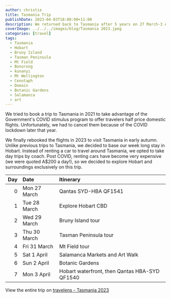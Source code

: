 ```yaml
---
author: christie
title: Tasmania Trip
publishDate: 2023-04-03T18:00:00+11:00
description: We returned back to Tasmania after 5 years on 27 March-3 April 2023 to discover what has changed since the COVID lockdown.
coverImage: ../../../images/blog/Tasmania 2023.jpeg
categories: [travel]
tags:
  - Tasmania
  - Hobart
  - Bruny Island
  - Tasman Peninsula
  - Mt Field
  - Bonorong
  - kunanyi
  - Mt Wellington
  - Cenotaph
  - Domain
  - Botanic Gardens
  - Salamanca
  - art
---
```

We tried to book a trip to Tasmania in 2021 to take advantage of the Government's COVID stimulus program to offer travelers half price domestic flights. Unfortunately, we had to cancel them because of the COVID lockdown later that year.

We finally rebooked the flights in 2023 to visit Tasmania in early autumn. Unlike previous trips to Tasmania, we decided to base our week long stay in Hobart. Instead of renting a car to travel around Tasmania, we opted to take day trips by coach. Post COVID, renting cars have become very expensive (we were quoted A$200 a day!), so we decided to explore Hobart and surroundings exclusively on this trip.

| Day | Date | Itinerary |
| ---: | :---- | :--------- |
| 0 | Mon 27 March | Qantas SYD-HBA QF1541 |
| 1 | Tue 28 March | Explore Hobart CBD |
| 2 | Wed 29 March | Bruny Island tour |
| 3 | Thu 30 March | Tasman Peninsula tour |
| 4 | Fri 31 March | Mt Field tour |
| 5 | Sat 1 April | Salamanca Markets and Art Walk |
| 6 | Sun 2 April | Botanic Gardens |
| 7 | Mon 3 April | Hobart waterfront, then Qantas HBA-SYD QF1540 |

View the entire trip on [travelens - Tasmania 2023](https://travelens.github.io/tasmania-2023/index.html)
